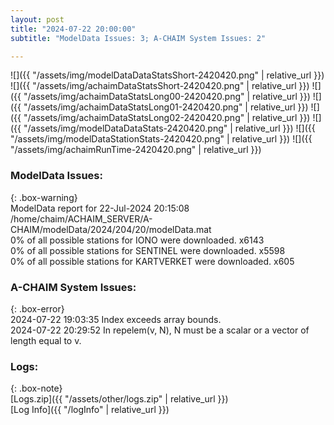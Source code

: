 ```yaml
---
layout: post
title: "2024-07-22 20:00:00"
subtitle: "ModelData Issues: 3; A-CHAIM System Issues: 2"

---
```


![]({{ "/assets/img/modelDataDataStatsShort-2420420.png" | relative_url }})
![]({{ "/assets/img/achaimDataStatsShort-2420420.png" | relative_url }})
![]({{ "/assets/img/achaimDataStatsLong00-2420420.png" | relative_url }})
![]({{ "/assets/img/achaimDataStatsLong01-2420420.png" | relative_url }})
![]({{ "/assets/img/achaimDataStatsLong02-2420420.png" | relative_url }})
![]({{ "/assets/img/modelDataDataStats-2420420.png" | relative_url }})
![]({{ "/assets/img/modelDataStationStats-2420420.png" | relative_url }})
![]({{ "/assets/img/achaimRunTime-2420420.png" | relative_url }})


### ModelData Issues:  
  
{: .box-warning}  
 ModelData report for 22-Jul-2024 20:15:08   
 /home/chaim/ACHAIM_SERVER/A-CHAIM/modelData/2024/204/20/modelData.mat   
 0% of all possible stations for IONO were downloaded. x6143   
 0% of all possible stations for SENTINEL were downloaded. x5598   
 0% of all possible stations for KARTVERKET were downloaded. x605   
  
### A-CHAIM System Issues:  
  
{: .box-error}  
2024-07-22 19:03:35 Index exceeds array bounds.  
2024-07-22 20:29:52 In repelem(v, N), N must be a scalar or a vector of length equal to v.  

### Logs:  
  
{: .box-note}  
[Logs.zip]({{ "/assets/other/logs.zip" | relative_url }})  
[Log Info]({{ "/logInfo" | relative_url }})  
